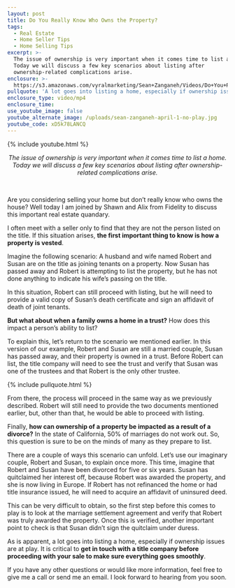 ```yaml
---
layout: post
title: Do You Really Know Who Owns the Property?
tags:
  - Real Estate
  - Home Seller Tips
  - Home Selling Tips
excerpt: >-
  The issue of ownership is very important when it comes time to list a home.
  Today we will discuss a few key scenarios about listing after
  ownership-related complications arise.
enclosure: >-
  https://s3.amazonaws.com/vyralmarketing/Sean+Zanganeh/Videos/Do+You+Really+Know+Who+Owns+the+Property%253F.mp4
pullquote: 'A lot goes into listing a home, especially if ownership issues are at play.'
enclosure_type: video/mp4
enclosure_time:
use_youtube_image: false
youtube_alternate_image: /uploads/sean-zanganeh-april-1-no-play.jpg
youtube_code: xD5k78LANCQ
---
```


{% include youtube.html %}

<center><em>The issue of ownership is very important when it comes time to list a home. Today we will discuss a few key scenarios about listing after ownership-related complications arise.</em></center>

&nbsp;

Are you considering selling your home but don’t really know who owns the house? Well today I am joined by Shawn and Alix from Fidelity to discuss this important real estate quandary.

I often meet with a seller only to find that they are not the person listed on the title. If this situation arises, **the first important thing to know is how a property is vested**.

Imagine the following scenario: A husband and wife named Robert and Susan are on the title as joining tenants on a property. Now Susan has passed away and Robert is attempting to list the property, but he has not done anything to indicate his wife’s passing on the title.

In this situation, Robert can still proceed with listing, but he will need to provide a valid copy of Susan’s death certificate and sign an affidavit of death of joint tenants.

**But what about when a family owns a home in a trust?** How does this impact a person’s ability to list?

To explain this, let’s return to the scenario we mentioned earlier. In this version of our example, Robert and Susan are still a married couple, Susan has passed away, and their property is owned in a trust. Before Robert can list, the title company will need to see the trust and verify that Susan was one of the trustees and that Robert is the only other trustee.

{% include pullquote.html %}

From there, the process will proceed in the same way as we previously described. Robert will still need to provide the two documents mentioned earlier, but, other than that, he would be able to proceed with listing.

Finally, **how can ownership of a property be impacted as a result of a divorce?** In the state of California, 50% of marriages do not work out. So, this question is sure to be on the minds of many as they prepare to list.

There are a couple of ways this scenario can unfold. Let’s use our imaginary couple, Robert and Susan, to explain once more. This time, imagine that Robert and Susan have been divorced for five or six years. Susan has quitclaimed her interest off, because Robert was awarded the property, and she is now living in Europe. If Robert has not refinanced the home or had title insurance issued, he will need to acquire an affidavit of uninsured deed.

This can be very difficult to obtain, so the first step before this comes to play is to look at the marriage settlement agreement and verify that Robert was truly awarded the property. Once this is verified, another important point to check is that Susan didn’t sign the quitclaim under duress.

As is apparent, a lot goes into listing a home, especially if ownership issues are at play. It is critical to **get in touch with a title company before proceeding with your sale to make sure everything goes smoothly**.

If you have any other questions or would like more information, feel free to give me a call or send me an email. I look forward to hearing from you soon.